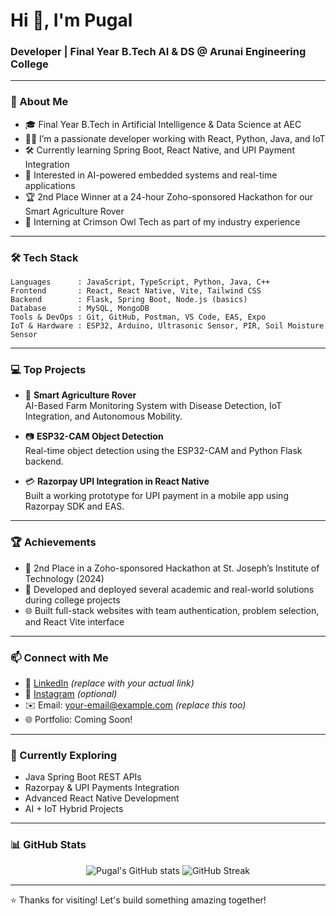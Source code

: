 
# Hi 👋, I'm Pugal

### Developer | Final Year B.Tech AI & DS @ Arunai Engineering College

---

### 🌟 About Me

- 🎓 Final Year B.Tech in Artificial Intelligence & Data Science at AEC  
- 👨‍💻 I’m a passionate developer working with React, Python, Java, and IoT  
- 🛠️ Currently learning Spring Boot, React Native, and UPI Payment Integration  
- 🤖 Interested in AI-powered embedded systems and real-time applications  
- 🏆 2nd Place Winner at a 24-hour Zoho-sponsored Hackathon for our Smart Agriculture Rover  
- 💼 Interning at Crimson Owl Tech as part of my industry experience  

---

### 🛠️ Tech Stack

```
Languages      : JavaScript, TypeScript, Python, Java, C++
Frontend       : React, React Native, Vite, Tailwind CSS
Backend        : Flask, Spring Boot, Node.js (basics)
Database       : MySQL, MongoDB
Tools & DevOps : Git, GitHub, Postman, VS Code, EAS, Expo
IoT & Hardware : ESP32, Arduino, Ultrasonic Sensor, PIR, Soil Moisture Sensor
```

---

### 💻 Top Projects

- 🚜 **Smart Agriculture Rover**  
AI-Based Farm Monitoring System with Disease Detection, IoT Integration, and Autonomous Mobility.

- 📷 **ESP32-CAM Object Detection**  
Real-time object detection using the ESP32-CAM and Python Flask backend.

- 💳 **Razorpay UPI Integration in React Native**  
Built a working prototype for UPI payment in a mobile app using Razorpay SDK and EAS.

---

### 🏆 Achievements

- 🥈 2nd Place in a Zoho-sponsored Hackathon at St. Joseph’s Institute of Technology (2024)  
- 🤝 Developed and deployed several academic and real-world solutions during college projects  
- 🌐 Built full-stack websites with team authentication, problem selection, and React Vite interface  

---

### 📫 Connect with Me

- 💼 [LinkedIn](https://www.linkedin.com/in/your-link) *(replace with your actual link)*  
- 📸 [Instagram](https://www.instagram.com/your-profile) *(optional)*  
- ✉️ Email: your-email@example.com *(replace this too)*  
- 🌐 Portfolio: Coming Soon!  

---

### 🧠 Currently Exploring

- Java Spring Boot REST APIs  
- Razorpay & UPI Payments Integration  
- Advanced React Native Development  
- AI + IoT Hybrid Projects  

---

### 📊 GitHub Stats

<p align="center">
  <img src="https://github-readme-stats.vercel.app/api?username=your-username&show_icons=true&theme=radical" alt="Pugal's GitHub stats" />
  <img src="https://streak-stats.demolab.com?user=your-username&theme=radical" alt="GitHub Streak" />
</p>

---

⭐️ Thanks for visiting! Let's build something amazing together!
